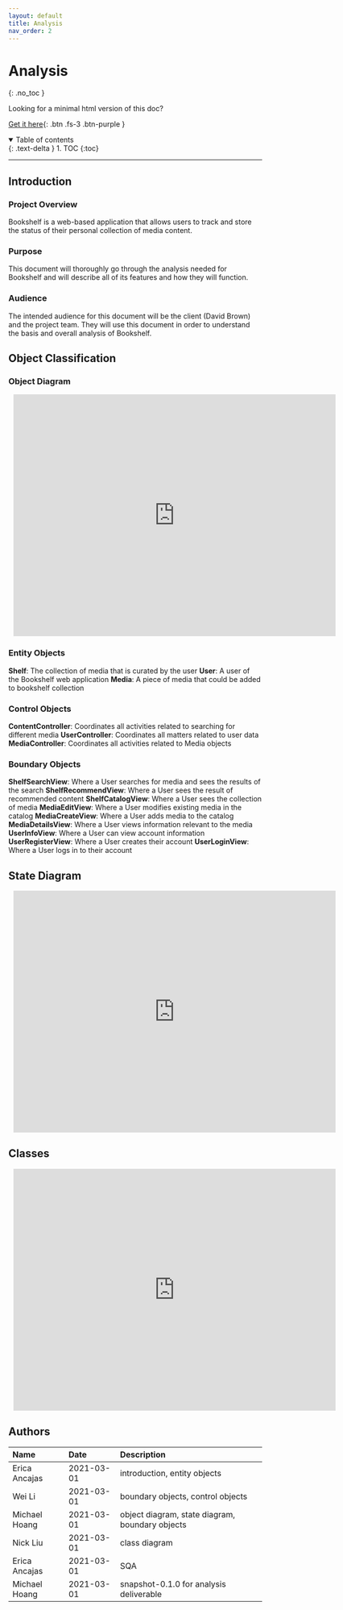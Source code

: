 ```yaml
---
layout: default
title: Analysis
nav_order: 2
---
```


# Analysis

{: .no_toc }

Looking for a minimal html version of this doc?

[Get it here](./html/analysis.html){: .btn .fs-3 .btn-purple }

<details open markdown="block">
  <summary>
    Table of contents
  </summary>
  {: .text-delta }
1. TOC
{:toc}
</details>

---

## Introduction

### Project Overview

Bookshelf is a web-based application that allows users to track and store the status of their personal collection of media content.

### Purpose

This document will thoroughly go through the analysis needed for Bookshelf and will describe all of its features and how they will function.

### Audience

The intended audience for this document will be the client (David Brown) and the project team. They will use this document in order to understand the basis and overall analysis of Bookshelf.

## Object Classification

### Object Diagram

<div style="width: 640px; height: 480px; margin: 10px; position: relative;"><iframe allowfullscreen frameborder="0" style="width:640px; height:480px" src="https://lucid.app/documents/embeddedchart/d5ce50fb-e05c-4e84-8070-f86c09a8255f" id="dfhhFYhYwXIS"></iframe></div>

### Entity Objects

**Shelf**: The collection of media that is curated by the user
**User**: A user of the Bookshelf web application
**Media**: A piece of media that could be added to bookshelf collection

### Control Objects

**ContentController**: Coordinates all activities related to searching for different media
**UserController**: Coordinates all matters related to user data
**MediaController**: Coordinates all activities related to Media objects

### Boundary Objects

**ShelfSearchView**: Where a User searches for media and sees the results of the search
**ShelfRecommendView**: Where a User sees the result of recommended content
**ShelfCatalogView**: Where a User sees the collection of media
**MediaEditView**: Where a User modifies existing media in the catalog
**MediaCreateView**: Where a User adds media to the catalog
**MediaDetailsView**: Where a User views information relevant to the media
**UserInfoView**: Where a User can view account information
**UserRegisterView**: Where a User creates their account
**UserLoginView**: Where a User logs in to their account

## State Diagram

<div style="width: 640px; height: 480px; margin: 10px; position: relative;"><iframe allowfullscreen frameborder="0" style="width:640px; height:480px" src="https://lucid.app/documents/embeddedchart/3c821db4-7c4f-4bb9-ad42-1d96ed54cbfd" id="kMjhrn.OycPd"></iframe></div>

## Classes

<div style="width: 640px; height: 480px; margin: 10px; position: relative;"><iframe allowfullscreen frameborder="0" style="width:640px; height:480px" src="https://lucid.app/documents/embeddedchart/3d886f90-b445-413d-a64a-2b15c73b138e" id="C.jhQHhBjf9d"></iframe></div>

## Authors

| Name          | Date       | Description                                     |
| :------------ | :--------- | :---------------------------------------------- |
| Erica Ancajas | 2021-03-01 | introduction, entity objects                    |
| Wei Li        | 2021-03-01 | boundary objects, control objects               |
| Michael Hoang | 2021-03-01 | object diagram, state diagram, boundary objects |
| Nick Liu      | 2021-03-01 | class diagram                                   |
| Erica Ancajas | 2021-03-01 | SQA                                             |
| Michael Hoang | 2021-03-01 | snapshot-0.1.0 for analysis deliverable         |
